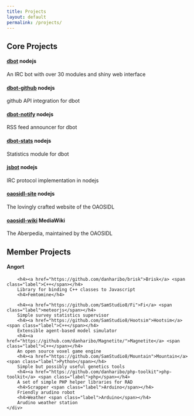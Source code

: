 ```yaml
---
title: Projects
layout: default
permalink: /projects/
---
```


<div class="row">
    <div class="span6">
        <h2>Core Projects</h2>
        <h4><a href="https://github.com/reality/dbot">dbot</a> <span class="label">nodejs</span></h4>
        An IRC bot with over 30 modules and shiny web interface
        <h4><a href="https://github.com/zuzak/dbot-github">dbot-github</a> <span class="label">nodejs</span></h4>
        github API integration for dbot
        <h4><a href="https://github.com/danharibo/dbot-notify">dbot-notify</a> <span class="label">nodejs</span></h4>
        RSS feed announcer for dbot
        <h4><a href="https://github.com/samstudio8/dbot-stats">dbot-stats</a> <span class="label">nodejs</span></h4>
        Statistics module for dbot
        <h4><a href="https://github.com/reality/jsbot">jsbot</a> <span class="label">nodejs</span></h4>
        IRC protocol implementation in nodejs
        <h4><a href="https://github.com/oaosidl/oaosidl-site">oaosidl-site</a> <span class="label">nodejs</span></h4>
        The lovingly crafted website of the OAOSIDL
        <h4><a href="http://wiki.oaosidl.org">oaosidl-wiki</a> <span class="label">MediaWiki</span></h4>
        The Aberpedia, maintained by the OAOSIDL
    </div>
    <div class="span6 text-right">
        <h2>Member Projects</h2>
        <h4>Angort</h4>

        <h4><a href="https://github.com/danharibo/brisk">Brisk</a> <span class="label">C++</span></h4>
        Library for binding C++ classes to Javascript
        <h4>Femtomine</h4>
        
        <h4><a href="https://github.com/SamStudio8/Fi">Fi</a> <span class="label">meteorjs</span></h4>
        Simple survey statistics supervisor
        <h4><a href="https://github.com/SamStudio8/Hootsim">Hootsim</a> <span class="label">C++</span></h4>
        Extensible agent-based model simulator
        <h4><a href="https://github.com/danharibo/Magnetite/">Magnetite</a> <span class="label">C++</span></h4>
        An open source voxel game engine
        <h4><a href="https://github.com/SamStudio8/Mountain">Mountain</a> <span class="label">Python</span></h4>
        Simple but possibly useful genetics tools
        <h4><a href="https://github.com/danharibo/php-toolkit">php-toolkit</a> <span class="label">php</span></h4>
        A set of simple PHP helper libraries for RAD
        <h4>Scrapper <span class="label">Arduino</span></h4>
        Friendly arudino robot
        <h4>Weather <span class="label">Arduino</span></h4>
        Arudino weather station
    </div>
</div>
